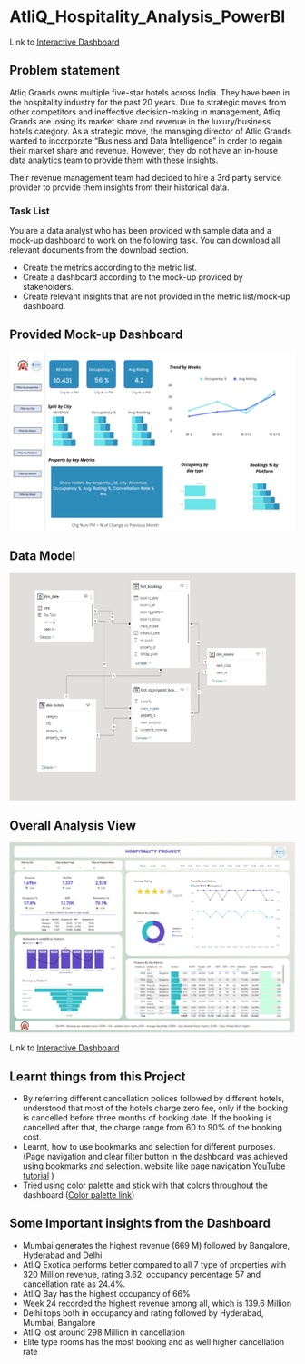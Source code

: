# AtliQ_Hospitality_Analysis_PowerBI

Link to [Interactive Dashboard](https://app.powerbi.com/view?r=eyJrIjoiYWQxOTc2NTYtYWUyMS00YjcyLTgyMjUtZTVkZjA4MjkxNTE5IiwidCI6ImM2ZTU0OWIzLTVmNDUtNDAzMi1hYWU5LWQ0MjQ0ZGM1YjJjNCJ9&embedImagePlaceholder=true&pageName=ReportSection)


## Problem statement

Atliq Grands owns multiple five-star hotels across India. They have been in the hospitality industry for the past 20 years. Due to strategic moves from other competitors and ineffective decision-making in management, Atliq Grands are losing its market share and revenue in the luxury/business hotels category. As a strategic move, the managing director of Atliq Grands wanted to incorporate “Business and Data Intelligence” in order to regain their market share and revenue. However, they do not have an in-house data analytics team to provide them with these insights.

Their revenue management team had decided to hire a 3rd party service provider to provide them insights from their historical data.

### Task List

You are a data analyst who has been provided with sample data and a mock-up dashboard to work on the following task. You can download all relevant documents from the download section.

- Create the metrics according to the metric list. 
- Create a dashboard according to the mock-up provided by stakeholders. 
- Create relevant insights that are not provided in the metric list/mock-up dashboard.

## Provided Mock-up Dashboard
<p align="center">
    <img src="https://github.com/Vikashpandey98/AtliQ_Hospitality_Analysis_PowerBI/blob/main/dataset/mock%20up%20dashboard_atliq%20grands.png?raw=true" width="600">
</p>


## Data Model

<p align="center">
    <img src='https://github.com/Vikashpandey98/AtliQ_Hospitality_Analysis_PowerBI/blob/main/resources/data%20model.png?raw=true' height="400">
</p>


## Overall Analysis View

<p align="center">
    <img src='https://github.com/Vikashpandey98/AtliQ_Hospitality_Analysis_PowerBI/blob/main/resources/Dashboard%20view.png?raw=true' width="600">
</p>

Link to [Interactive Dashboard](https://app.powerbi.com/view?r=eyJrIjoiYWQxOTc2NTYtYWUyMS00YjcyLTgyMjUtZTVkZjA4MjkxNTE5IiwidCI6ImM2ZTU0OWIzLTVmNDUtNDAzMi1hYWU5LWQ0MjQ0ZGM1YjJjNCJ9&embedImagePlaceholder=true&pageName=ReportSection)

## Learnt things from this Project 

- By referring different cancellation polices followed by different hotels, understood that most of the hotels charge zero fee, only if the booking is cancelled before three months of booking date. If the booking is cancelled after that, the charge range from 60 to 90% of the booking cost.
- Learnt, how to use bookmarks and selection for different purposes. (Page navigation and clear filter button in the dashboard was achieved using bookmarks and selection. website like page navigation [YouTube tutorial](https://www.youtube.com/watch?v=xCSYLrcLW00)   )
- Tried using color palette and stick with that colors throughout the dashboard ([Color palette link](https://colorhunt.co/palette/06113cff8c32ddddddeeeeee))

## Some Important insights from the Dashboard

- Mumbai generates the highest revenue (669 M) followed by Bangalore, Hyderabad and Delhi
- AtliQ Exotica performs better compared to all 7 type of properties with 320 Million revenue, rating 3.62, occupancy percentage 57 and cancellation rate as 24.4%.
- AtliQ Bay has the highest occupancy of 66%
- Week 24 recorded the highest revenue among all, which is 139.6 Million
- Delhi tops both in occupancy and rating followed by Hyderabad, Mumbai, Bangalore
- AtliQ lost around 298 Million in cancellation 
- Elite type rooms has the most booking and as well higher cancellation rate
